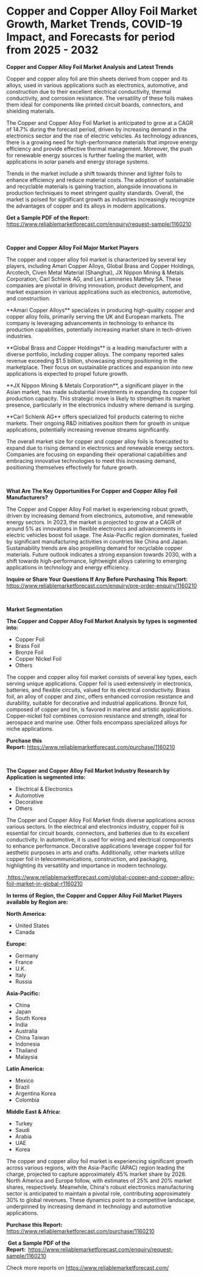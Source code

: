 <p><h1>Copper and Copper Alloy Foil Market Growth, Market Trends, COVID-19 Impact, and Forecasts for period from 2025 - 2032</h1></p><p><strong>Copper and Copper Alloy Foil Market Analysis and Latest Trends</strong></p>
<p><p>Copper and copper alloy foil are thin sheets derived from copper and its alloys, used in various applications such as electronics, automotive, and construction due to their excellent electrical conductivity, thermal conductivity, and corrosion resistance. The versatility of these foils makes them ideal for components like printed circuit boards, connectors, and shielding materials.</p><p>The Copper and Copper Alloy Foil Market is anticipated to grow at a CAGR of 14.7% during the forecast period, driven by increasing demand in the electronics sector and the rise of electric vehicles. As technology advances, there is a growing need for high-performance materials that improve energy efficiency and provide effective thermal management. Moreover, the push for renewable energy sources is further fueling the market, with applications in solar panels and energy storage systems.</p><p>Trends in the market include a shift towards thinner and lighter foils to enhance efficiency and reduce material costs. The adoption of sustainable and recyclable materials is gaining traction, alongside innovations in production techniques to meet stringent quality standards. Overall, the market is poised for significant growth as industries increasingly recognize the advantages of copper and its alloys in modern applications.</p></p>
<p><strong>Get a Sample PDF of the Report:&nbsp;</strong> <a href="https://www.reliablemarketforecast.com/enquiry/request-sample/1160210?utm_campaign=2277&utm_medium=2&utm_source=Github&utm_content=ia&utm_term=22032025&utm_id=copper-and-copper-alloy-foil">https://www.reliablemarketforecast.com/enquiry/request-sample/1160210</a></p>
<p>&nbsp;</p>
<p><strong>Copper and Copper Alloy Foil Major Market Players</strong></p>
<p><p>The copper and copper alloy foil market is characterized by several key players, including Amari Copper Alloys, Global Brass and Copper Holdings, Arcotech, Civen Metal Material (Shanghai), JX Nippon Mining & Metals Corporation, Carl Schlenk AG, and Les Lamineries Matthey SA. These companies are pivotal in driving innovation, product development, and market expansion in various applications such as electronics, automotive, and construction.</p><p>**Amari Copper Alloys** specializes in producing high-quality copper and copper alloy foils, primarily serving the UK and European markets. The company is leveraging advancements in technology to enhance its production capabilities, potentially increasing market share in tech-driven industries.</p><p>**Global Brass and Copper Holdings** is a leading manufacturer with a diverse portfolio, including copper alloys. The company reported sales revenue exceeding $1.5 billion, showcasing strong positioning in the marketplace. Their focus on sustainable practices and expansion into new applications is expected to propel future growth.</p><p>**JX Nippon Mining & Metals Corporation**, a significant player in the Asian market, has made substantial investments in expanding its copper foil production capacity. This strategic move is likely to strengthen its market presence, particularly in the electronics industry where demand is surging.</p><p>**Carl Schlenk AG** offers specialized foil products catering to niche markets. Their ongoing R&D initiatives position them for growth in unique applications, potentially increasing revenue streams significantly.</p><p>The overall market size for copper and copper alloy foils is forecasted to expand due to rising demand in electronics and renewable energy sectors. Companies are focusing on expanding their operational capabilities and embracing innovative technologies to meet this increasing demand, positioning themselves effectively for future growth.</p></p>
<p>&nbsp;</p>
<p><strong>What Are The Key Opportunities For Copper and Copper Alloy Foil Manufacturers?</strong></p>
<p><p>The Copper and Copper Alloy Foil market is experiencing robust growth, driven by increasing demand from electronics, automotive, and renewable energy sectors. In 2023, the market is projected to grow at a CAGR of around 5% as innovations in flexible electronics and advancements in electric vehicles boost foil usage. The Asia-Pacific region dominates, fueled by significant manufacturing activities in countries like China and Japan. Sustainability trends are also propelling demand for recyclable copper materials. Future outlook indicates a strong expansion towards 2030, with a shift towards high-performance, lightweight alloys catering to emerging applications in technology and energy efficiency.</p></p>
<p><strong>Inquire or Share Your Questions If Any Before Purchasing This Report:</strong> <a href="https://www.reliablemarketforecast.com/enquiry/pre-order-enquiry/1160210?utm_campaign=2277&utm_medium=2&utm_source=Github&utm_content=ia&utm_term=22032025&utm_id=copper-and-copper-alloy-foil">https://www.reliablemarketforecast.com/enquiry/pre-order-enquiry/1160210</a></p>
<p>&nbsp;</p>
<p><strong>Market Segmentation</strong></p>
<p><strong>The Copper and Copper Alloy Foil Market Analysis by types is segmented into:</strong></p>
<p><ul><li>Copper Foil</li><li>Brass Foil</li><li>Bronze Foil</li><li>Copper Nickel Foil</li><li>Others</li></ul></p>
<p><p>The copper and copper alloy foil market consists of several key types, each serving unique applications. Copper foil is used extensively in electronics, batteries, and flexible circuits, valued for its electrical conductivity. Brass foil, an alloy of copper and zinc, offers enhanced corrosion resistance and durability, suitable for decorative and industrial applications. Bronze foil, composed of copper and tin, is favored in marine and artistic applications. Copper-nickel foil combines corrosion resistance and strength, ideal for aerospace and marine use. Other foils encompass specialized alloys for niche applications.</p></p>
<p><strong>Purchase this Report:&nbsp;</strong><a href="https://www.reliablemarketforecast.com/purchase/1160210?utm_campaign=2277&utm_medium=2&utm_source=Github&utm_content=ia&utm_term=22032025&utm_id=copper-and-copper-alloy-foil">https://www.reliablemarketforecast.com/purchase/1160210</a></p>
<p>&nbsp;</p>
<p><strong>The Copper and Copper Alloy Foil Market Industry Research by Application is segmented into:</strong></p>
<p><ul><li>Electrical & Electronics</li><li>Automotive</li><li>Decorative</li><li>Others</li></ul></p>
<p><p>The Copper and Copper Alloy Foil Market finds diverse applications across various sectors. In the electrical and electronics industry, copper foil is essential for circuit boards, connectors, and batteries due to its excellent conductivity. In automotive, it is used for wiring and electrical components to enhance performance. Decorative applications leverage copper foil for aesthetic purposes in arts and crafts. Additionally, other markets utilize copper foil in telecommunications, construction, and packaging, highlighting its versatility and importance in modern technology.</p></p>
<p><a href="https://www.reliablemarketforecast.com/global-copper-and-copper-alloy-foil-market-in-global-r1160210?utm_campaign=2277&utm_medium=2&utm_source=Github&utm_content=ia&utm_term=22032025&utm_id=copper-and-copper-alloy-foil">&nbsp;https://www.reliablemarketforecast.com/global-copper-and-copper-alloy-foil-market-in-global-r1160210</a></p>
<p><strong>In terms of Region, the Copper and Copper Alloy Foil Market Players available by Region are:</strong></p>
<p>
    <p> <strong> North America: </strong>
        <ul>
            <li>United States</li>
            <li>Canada</li>
        </ul>
        </p> 
    <p> <strong> Europe: </strong>
        <ul>
            <li>Germany</li>
            <li>France</li>
            <li>U.K.</li>
            <li>Italy</li>
            <li>Russia</li>
        </ul>
        </p> 
    <p> <strong> Asia-Pacific: </strong>
        <ul>
            <li>China</li>
            <li>Japan</li>
            <li>South Korea</li>
            <li>India</li>
            <li>Australia</li>
            <li>China Taiwan</li>
            <li>Indonesia</li>
            <li>Thailand</li>
            <li>Malaysia</li>
        </ul>
        </p> 
    <p> <strong> Latin America: </strong>
        <ul>
            <li>Mexico</li>
            <li>Brazil</li>
            <li>Argentina Korea</li>
            <li>Colombia</li>
        </ul>
        </p> 
    <p> <strong> Middle East & Africa: </strong>
        <ul>
            <li>Turkey</li>
            <li>Saudi</li>
            <li>Arabia</li>
            <li>UAE</li>
            <li>Korea</li>
        </ul>
    </p>
    </p>
<p><p>The copper and copper alloy foil market is experiencing significant growth across various regions, with the Asia-Pacific (APAC) region leading the charge, projected to capture approximately 45% market share by 2028. North America and Europe follow, with estimates of 25% and 20% market shares, respectively. Meanwhile, China's robust electronics manufacturing sector is anticipated to maintain a pivotal role, contributing approximately 30% to global revenues. These dynamics point to a competitive landscape, underpinned by increasing demand in technology and automotive applications.</p></p>
<p><strong>Purchase this Report: </strong><a href="https://www.reliablemarketforecast.com/purchase/1160210?utm_campaign=2277&utm_medium=2&utm_source=Github&utm_content=ia&utm_term=22032025&utm_id=copper-and-copper-alloy-foil">https://www.reliablemarketforecast.com/purchase/1160210</a></p>
<p>&nbsp;<strong>Get a Sample PDF of the Report:&nbsp;&nbsp;</strong><a href="https://www.reliablemarketforecast.com/enquiry/request-sample/1160210?utm_campaign=2277&utm_medium=2&utm_source=Github&utm_content=ia&utm_term=22032025&utm_id=copper-and-copper-alloy-foil">https://www.reliablemarketforecast.com/enquiry/request-sample/1160210</a></p>
<p><strong></strong></p>
<p>Check more reports on <a href="https://www.reliablemarketforecast.com/?utm_campaign=2277&utm_medium=2&utm_source=Github&utm_content=ia&utm_term=22032025&utm_id=copper-and-copper-alloy-foil">https://www.reliablemarketforecast.com/</a></p>